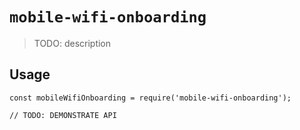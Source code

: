 # `mobile-wifi-onboarding`

> TODO: description

## Usage

```
const mobileWifiOnboarding = require('mobile-wifi-onboarding');

// TODO: DEMONSTRATE API
```
